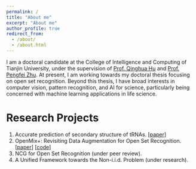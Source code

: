 ```yaml
---
permalink: /
title: "About me"
excerpt: "About me"
author_profile: true
redirect_from: 
  - /about/
  - /about.html
---
```


I am a doctoral candidate at the College of Intelligence and Computing of Tianjin University, under the supervision of [Prof. Qinghua Hu](https://cic.tju.edu.cn/faculty/huqinghua/index.html) and [Prof.
Pengfei Zhu](http://aiskyeye.com/). At present, I am working towards my doctoral thesis focusing on open set recognition. Beyond this thesis, I have broad interests in computer vision, pattern recognition, and AI for science, particularly being concerned with machine learning applications in life science. 

Research Projects
======
1. Accurate prediction of secondary structure of tRNAs. [[paper](https://www.sciencedirect.com/science/article/abs/pii/S0006291X18326858)]
2. OpenMix+: Revisiting Data Augmentation for Open Set Recognition. [[paper](https://ieeexplore.ieee.org/abstract/document/10106029)] [[code](https://github.com/t9liverpool/OpenMix)]
3. NCG for Open Set Recognition (under peer review).
4. A Unified Framework towards the Non-i.i.d. Problem (under research).  
